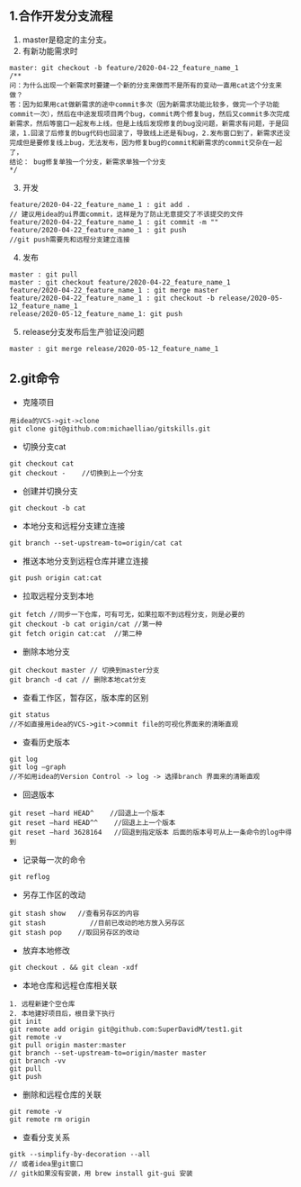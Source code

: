 ## 1.合作开发分支流程
1. master是稳定的主分支。
2. 有新功能需求时
```
master: git checkout -b feature/2020-04-22_feature_name_1
/**
问：为什么出现一个新需求时要建一个新的分支来做而不是所有的变动一直用cat这个分支来做？
答：因为如果用cat做新需求的途中commit多次（因为新需求功能比较多，做完一个子功能commit一次），然后在中途发现项目两个bug，commit两个修复bug，然后又commit多次完成新需求，然后等窗口一起发布上线，但是上线后发现修复的bug没问题，新需求有问题，于是回滚，1.回滚了后修复的bug代码也回滚了，导致线上还是有bug，2.发布窗口到了，新需求还没完成但是要修复线上bug，无法发布，因为修复bug的commit和新需求的commit交杂在一起了，
结论： bug修复单独一个分支，新需求单独一个分支
*/
```

3. 开发
```
feature/2020-04-22_feature_name_1 : git add .
// 建议用idea的ui界面commit，这样是为了防止无意提交了不该提交的文件
feature/2020-04-22_feature_name_1 : git commit -m "" 
feature/2020-04-22_feature_name_1 : git push 
//git push需要先和远程分支建立连接
```
4. 发布
```
master : git pull
master : git checkout feature/2020-04-22_feature_name_1
feature/2020-04-22_feature_name_1 : git merge master
feature/2020-04-22_feature_name_1 : git checkout -b release/2020-05-12_feature_name_1
release/2020-05-12_feature_name_1: git push
```
5. release分支发布后生产验证没问题
```
master : git merge release/2020-05-12_feature_name_1
```

## 2.git命令
- 克隆项目
```
用idea的VCS->git->clone
git clone git@github.com:michaelliao/gitskills.git
```
- 切换分支cat
```
git checkout cat
git checkout -    //切换到上一个分支
```
- 创建并切换分支
```
git checkout -b cat
```
- 本地分支和远程分支建立连接
```
git branch --set-upstream-to=origin/cat cat
```
- 推送本地分支到远程仓库并建立连接
```
git push origin cat:cat
```
- 拉取远程分支到本地
```
git fetch //同步一下仓库，可有可无，如果拉取不到远程分支，则是必要的
git checkout -b cat origin/cat //第一种
git fetch origin cat:cat  //第二种
```
- 删除本地分支
```
git checkout master // 切换到master分支
git branch -d cat // 删除本地cat分支
```
- 查看工作区，暂存区，版本库的区别
```
git status
//不如直接用idea的VCS->git->commit file的可视化界面来的清晰直观
```
- 查看历史版本
```
git log
git log –graph
//不如用idea的Version Control -> log -> 选择branch 界面来的清晰直观
```
- 回退版本
```
git reset –hard HEAD^    //回退上一个版本
git reset –hard HEAD^^    //回退上上一个版本
git reset –hard 3628164   //回退到指定版本 后面的版本号可从上一条命令的log中得到
```
- 记录每一次的命令
```
git reflog
```
- 另存工作区的改动
```
git stash show   //查看另存区的内容
git stash           //目前已改动的地方放入另存区
git stash pop    //取回另存区的改动
```
- 放弃本地修改
```
git checkout . && git clean -xdf
```
- 本地仓库和远程仓库相关联
```
1. 远程新建个空仓库
2. 本地建好项目后，根目录下执行 
git init
git remote add origin git@github.com:SuperDavidM/test1.git
git remote -v
git pull origin master:master
git branch --set-upstream-to=origin/master master
git branch -vv
git pull 
git push
```

- 删除和远程仓库的关联
```
git remote -v
git remote rm origin
```

- 查看分支关系
```
gitk --simplify-by-decoration --all
// 或者idea里git窗口
// gitk如果没有安装，用 brew install git-gui 安装
```
